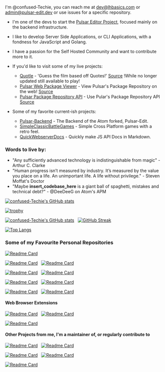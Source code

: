 I'm @confused-Techie, you can reach me at dev@lhbasics.com or admin@pulsar-edit.dev or use issues for a specific repository.
- I'm one of the devs to start the [Pulsar Editor Project](https://github.com/pulsar-edit), focused mainly on the backend infrastructure.
- I like to develop Server Side Applications, or CLI Applications, with a fondness for JavaScript and Golang.
- I have a passion for the Self Hosted Community and want to contribute more to it.
- If you'd like to visit some of my live projects:
  * [Quotle](https://quotle.dev) - 'Guess the film based off Quotes!' [Source](https://github.com/confused-Techie/Quotle) !While no longer updated still available to play!
  * [Pulsar Web Package Viewer](https://web.pulsar-edit.dev) - View Pulsar's Package Repository on the web! [Source](https://github.com/pulsar-edit/package-frontend)
  * [Pulsar Package Repository API](https://api.pulsar-edit.dev) - Use Pular's Package Repository API [Source](https://github.com/pulsar-edit/package-backend)

- Some of my favorite current-ish projects:
  * [Pulsar-Backend](https://github.com/pulsar-edit/package-backend) - The Backend of the Atom forked, Pulsar-Edit.
  * [SimpleClassicBattleGames](https://github.com/confused-Techie/SimpleClassicBattleGames) - Simple Cross Platform games with a retro feel.
  * [QuickWebserverDocs](https://github.com/confused-Techie/quick-webserver-docs) - Quickly make JS API Docs in Markdown.

<h3 align="left">Words to live by:</h3>

* "Any sufficiently advanced technology is indistinguishable from magic" - Arthur C. Clarke
* "Human progress isn’t measured by industry. It’s measured by the value you place on a life. An unimportant life. A life without privilege." - Steven Moffat's Doctor
* "Maybe __insert_codebase_here__ is a giant ball of spaghetti, mistakes and technical debt?" - @DeeDeeG on Atom's APM

[![confused-Techie's GitHub stats](https://stats.quine.sh/confused-Techie/github)](https://quine.sh)

[![trophy](https://github-profile-trophy.vercel.app/?username=confused-Techie&theme=dark)](https://github.com/ryo-ma/github-profile-trophy)

[![confused-Techie's GitHub stats](https://github-readme-stats.vercel.app/api?username=confused-Techie&count_private=true&show_icons=true&theme=dark)](https://github.com/anuraghazra/github-readme-stats) &nbsp; [![GitHub Streak](http://github-readme-streak-stats.herokuapp.com?user=confused-Techie&theme=dark&date_format=M%20j%5B%2C%20Y%5D)](https://git.io/streak-stats)

[![Top Langs](https://github-readme-stats.vercel.app/api/top-langs/?username=confused-Techie&langs_count=8&theme=dark)](https://github.com/anuraghazra/github-readme-stats)

<h3>Some of my Favourite Personal Repositories</h3>

[![Readme Card](https://github-readme-stats.vercel.app/api/pin/?username=confused-Techie&repo=atom-backend&theme=dark&show_owner=true)](https://github.com/confused-Techie/atom-backend) &nbsp;

[![Readme Card](https://github-readme-stats.vercel.app/api/pin/?username=confused-Techie&repo=Tabby&theme=dark&show_owner=true)](https://github.com/confused-Techie/Tabby) &nbsp;
[![Readme Card](https://github-readme-stats.vercel.app/api/pin/?username=confused-Techie&repo=TermPage&theme=dark&show_owner=true)](https://github.com/confused-Techie/TermPage)

[![Readme Card](https://github-readme-stats.vercel.app/api/pin/?username=confused-Techie&repo=GoPage&theme=dark&show_owner=true)](https://github.com/confused-Techie/GoPage) &nbsp; [![Readme Card](https://github-readme-stats.vercel.app/api/pin/?username=confused-Techie&repo=WinForms-PiholeTaskbarManager&theme=dark&show_owner=true)](https://github.com/confused-Techie/WinForms-PiholeTaskbarManager)

[![Readme Card](https://github-readme-stats.vercel.app/api/pin/?username=confused-Techie&repo=Gaming-Gaggle&theme=dark&show_owner=true)](https://github.com/confused-Techie/Gaming-Gaggle) &nbsp; [![Readme Card](https://github-readme-stats.vercel.app/api/pin/?username=confused-Techie&repo=CompactIgnore&theme=dark&show_owner=true)](https://github.com/confused-Techie/CompactIgnore)

[![Readme Card](https://github-readme-stats.vercel.app/api/pin/?username=confused-Techie&repo=LoMiArch-API&theme=dark&show_owner=true)](https://github.com/confused-Techie/LoMiArch-API) &nbsp; [![Readme Card](https://github-readme-stats.vercel.app/api/pin/?username=confused-Techie&repo=LoMiArch&theme=dark&show_owner=true)](https://github.com/confused-Techie/LoMiArch)

<h4>Web Browser Extensions</h4>

[![Readme Card](https://github-readme-stats.vercel.app/api/pin/?username=confused-Techie&repo=TabbyChromeExtension&theme=dark&show_owner=true)](https://github.com/confused-Techie/TabbyChromeExtension) &nbsp; [![Readme Card](https://github-readme-stats.vercel.app/api/pin/?username=confused-Techie&repo=TabbyFirefoxExtension&theme=dark&show_owner=true)](https://github.com/confused-Techie/TabbyFirefoxExtension)

[![Readme Card](https://github-readme-stats.vercel.app/api/pin/?username=confused-Techie&repo=Social-Scrapper&theme=dark&show_owner=true)](https://github.com/confused-Techie/Social-Scrapper)

<h4>Other Projects from me, I'm a maintainer of, or regularly contribute to</h4>

[![Readme Card](https://github-readme-stats.vercel.app/api/pin/?username=pulsar-edit&repo=pulsar&theme=dark&show_owner=true)](https://github.com/pulsar-edit/pulsar) &nbsp; [![Readme Card](https://github-readme-stats.vercel.app/api/pin/?username=pulsar-edit&repo=package-backend&theme=dark&show_owner=true)](https://github.com/pulsar-edit/package-backend)

[![Readme Card](https://github-readme-stats.vercel.app/api/pin/?username=Syknapse&repo=Contribute-To-This-Project&theme=dark&show_owner=true)](https://github.com/Syknapse/Contribute-To-This-Project) &nbsp; [![Readme Card](https://github-readme-stats.vercel.app/api/pin/?username=confused-Techie&repo=WindowsTweaks&theme=dark&show_owner=true)](https://github.com/confused-Techie/WindowsTweaks)

[![Readme Card](https://github-readme-stats.vercel.app/api/pin/?username=confused-Techie&repo=Bad_Encounters_Ruleset&theme=dark&show_owner=true)](https://github.com/confused-Techie/Bad_Encounters_Ruleset) &nbsp;
